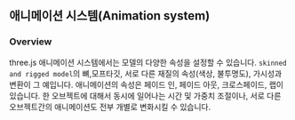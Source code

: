 ## 애니메이션 시스템(Animation system)

### Overview

three.js 애니메이션 시스템에서는 모델의 다양한 속성을 설정할 수 있습니다. `skinned and rigged model`의 뼈,모프타깃, 서로 다른 재질의 속성(색상, 불투명도), 가시성과 변환이 그 예입니다. 애니메이션의 속성은 페이드 인, 페이드 아웃, 크로스페이드, 랩이 있습니다. 한 오브젝트에 대해서 동시에 일어나는 시간 및 가중치 조절이나, 서로 다른 오브젝트간의 애니메이션도 전부 개별로 변화시킬 수 있습니다. 